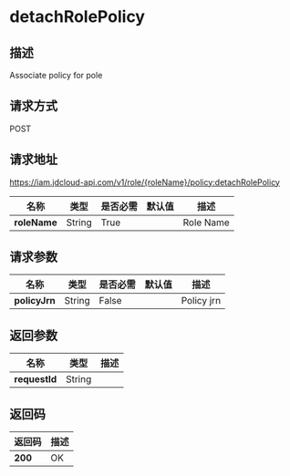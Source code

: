 # detachRolePolicy


## 描述
Associate policy for pole

## 请求方式
POST

## 请求地址
https://iam.jdcloud-api.com/v1/role/{roleName}/policy:detachRolePolicy

|名称|类型|是否必需|默认值|描述|
|---|---|---|---|---|
|**roleName**|String|True| |Role Name|

## 请求参数
|名称|类型|是否必需|默认值|描述|
|---|---|---|---|---|
|**policyJrn**|String|False| |Policy jrn|


## 返回参数
|名称|类型|描述|
|---|---|---|
|**requestId**|String| |


## 返回码
|返回码|描述|
|---|---|
|**200**|OK|
